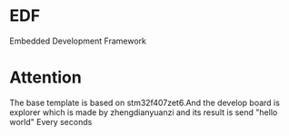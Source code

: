 # EDF
Embedded Development Framework
# Attention
The base template is based on stm32f407zet6.And the develop board is explorer which is made by zhengdianyuanzi
and its result is send "hello world" Every seconds
